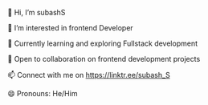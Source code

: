 👋 Hi, I’m subashS


👀 I’m interested in frontend Developer 


🚀 Currently learning and exploring Fullstack development 


💬 Open to collaboration on frontend development projects


📫 Connect with me on https://linktr.ee/subash_S

😄 Pronouns: He/Him




